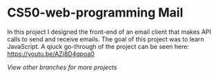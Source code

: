 # CS50-web-programming Mail
In this project I designed the front-end of an email client that makes API calls to send and receive emails.
The goal of this project was to learn JavaScript. A qiuck go-through of the project can be seen here: https://youtu.be/AZj8D4qpoa0

_View other branches for more projects_
